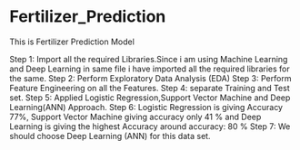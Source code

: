 # Fertilizer_Prediction
This is Fertilizer Prediction Model

Step 1: Import all the required Libraries.Since i am using Machine Learning and Deep Learning in same file i have imported all the required libraries for the same.
Step 2: Perform Exploratory Data Analysis (EDA)
Step 3: Perform Feature Engineering on all the Features.
Step 4: separate Training and Test set.
Step 5: Applied Logistic Regression,Support Vector Machine and Deep Learning(ANN) Approach.
Step 6: Logistic Regression is giving Accuracy 77%, Support Vector Machine giving accuracy only 41 % and 
         Deep Learning is giving the highest Accuracy around accuracy: 80 %
Step 7: We should choose Deep Learning (ANN) for this data set.


